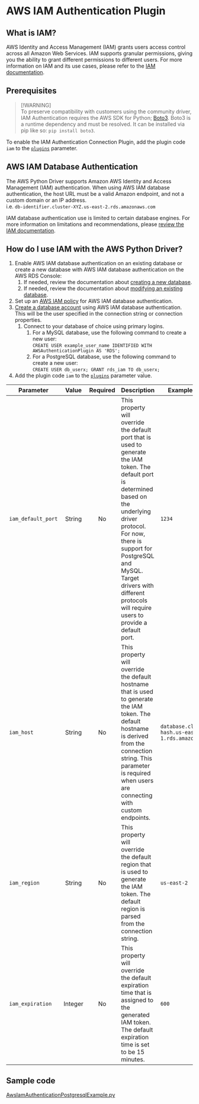 # AWS IAM Authentication Plugin

## What is IAM?
AWS Identity and Access Management (IAM) grants users access control across all Amazon Web Services. IAM supports granular permissions, giving you the ability to grant different permissions to different users. For more information on IAM and its use cases, please refer to the [IAM documentation](https://docs.aws.amazon.com/IAM/latest/UserGuide/introduction.html).

## Prerequisites
> [!WARNING]\
> To preserve compatibility with customers using the community driver, IAM Authentication requires the AWS SDK for Python; [Boto3](https://pypi.org/project/boto3/). Boto3 is a runtime dependency and must be resolved. It can be installed via pip like so: `pip install boto3`.

To enable the IAM Authentication Connection Plugin, add the plugin code `iam` to the [`plugins`](../UsingThePythonDriver.md#connection-plugin-manager-parameters) parameter.

## AWS IAM Database Authentication
The AWS Python Driver supports Amazon AWS Identity and Access Management (IAM) authentication. When using AWS IAM database authentication, the host URL must be a valid Amazon endpoint, and not a custom domain or an IP address.
<br>i.e. `db-identifier.cluster-XYZ.us-east-2.rds.amazonaws.com`

IAM database authentication use is limited to certain database engines. For more information on limitations and recommendations, please [review the IAM documentation](https://docs.aws.amazon.com/AmazonRDS/latest/UserGuide/UsingWithRDS.IAMDBAuth.html).

## How do I use IAM with the AWS Python Driver?
1. Enable AWS IAM database authentication on an existing database or create a new database with AWS IAM database authentication on the AWS RDS Console:
    1. If needed, review the documentation about [creating a new database](https://docs.aws.amazon.com/AmazonRDS/latest/UserGuide/USER_CreateDBInstance.html).
    2. If needed, review the documentation about [modifying an existing database](https://docs.aws.amazon.com/AmazonRDS/latest/UserGuide/Overview.DBInstance.Modifying.html).
2. Set up an [AWS IAM policy](https://docs.aws.amazon.com/AmazonRDS/latest/UserGuide/UsingWithRDS.IAMDBAuth.IAMPolicy.html) for AWS IAM database authentication.
3. [Create a database account](https://docs.aws.amazon.com/AmazonRDS/latest/UserGuide/UsingWithRDS.IAMDBAuth.DBAccounts.html) using AWS IAM database authentication. This will be the user specified in the connection string or connection properties.
    1. Connect to your database of choice using primary logins.
        1. For a MySQL database, use the following command to create a new user:<br>
           `CREATE USER example_user_name IDENTIFIED WITH AWSAuthenticationPlugin AS 'RDS';`
        2. For a PostgreSQL database, use the following command to create a new user:<br>
           `CREATE USER db_userx;
           GRANT rds_iam TO db_userx;`
4. Add the plugin code `iam` to the [`plugins`](../UsingThePythonDriver.md#connection-plugin-manager-parameters) parameter value.

| Parameter          |  Value  | Required | Description                                                                                                                                                                                                                                                                                            | Example Value                                       |
|--------------------|:-------:|:--------:|:-------------------------------------------------------------------------------------------------------------------------------------------------------------------------------------------------------------------------------------------------------------------------------------------------------|-----------------------------------------------------|
| `iam_default_port` | String  |    No    | This property will override the default port that is used to generate the IAM token. The default port is determined based on the underlying driver protocol. For now, there is support for PostgreSQL and MySQL. Target drivers with different protocols will require users to provide a default port. | `1234`                                              |
| `iam_host`         | String  |    No    | This property will override the default hostname that is used to generate the IAM token. The default hostname is derived from the connection string. This parameter is required when users are connecting with custom endpoints.                                                                       | `database.cluster-hash.us-east-1.rds.amazonaws.com` |
| `iam_region`       | String  |    No    | This property will override the default region that is used to generate the IAM token. The default region is parsed from the connection string.                                                                                                                                                        | `us-east-2`                                         |
| `iam_expiration`   | Integer |    No    | This property will override the default expiration time that is assigned to the generated IAM token. The default expiration time is set to be 15 minutes.                                                                                                                                              | `600`                                               |

## Sample code
[AwsIamAuthenticationPostgresqlExample.py](../../examples/PGIamAuthentication.py)
